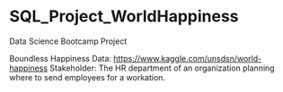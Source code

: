 # SQL_Project_WorldHappiness
Data Science Bootcamp Project

Boundless Happiness
Data: https://www.kaggle.com/unsdsn/world-happiness
Stakeholder: The HR department of an organization planning where to send employees for a workation.
